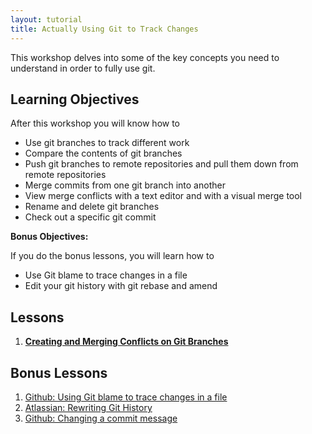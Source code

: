 ```yaml
---
layout: tutorial
title: Actually Using Git to Track Changes
---
```


This workshop delves into some of the key concepts you need to understand in order to fully use git. 

## Learning Objectives

After this workshop you will know how to

* Use git branches to track different work
* Compare the contents of git branches
* Push git branches to remote repositories and pull them down from remote repositories
* Merge commits from one git branch into another
* View merge conflicts with a text editor and with a visual merge tool
* Rename and delete git branches
* Check out a specific git commit

**Bonus Objectives:**

If you do the bonus lessons, you will learn how to

* Use Git blame to trace changes in a file
* Edit your git history with git rebase and amend

## Lessons

1. **[Creating and Merging Conflicts on Git Branches](lessons/conflicting-branches)**


## Bonus Lessons

1. [Github: Using Git blame to trace changes in a file](https://help.github.com/articles/using-git-blame-to-trace-changes-in-a-file/)
2. [Atlassian: Rewriting Git History](https://www.atlassian.com/git/tutorials/rewriting-history/)
3. [Github: Changing a commit message](https://help.github.com/articles/changing-a-commit-message/)
